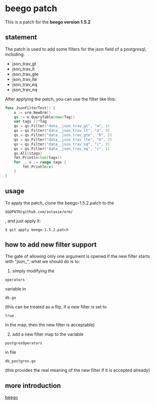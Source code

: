 beego patch
===
This is a patch for the **beego version 1.5.2**

## statement
The patch is used to add some filters for the json field of a postgresql, including:

* json_trav_gt
* json_trav_lt
* json_trav_gte
* json_trav_lte
* json_trav_eq
* json_trav_nq

After applying the patch, you can use the filter like this:

```go
func JsonFilterTest() {
    o := orm.NewOrm()
    qs := o.QueryTable(new(Tag))
    var tags []*Tag
    qs = qs.Filter("data__json_trav_gt", "a", 1)
    qs = qs.Filter("data__json_trav_lt", "a", 3)
    qs = qs.Filter("data__json_trav_gte", "b", 2)
    qs = qs.Filter("data__json_trav_lte", "b", 2)
    qs = qs.Filter("data__json_trav_nq", "c", 2)
    qs = qs.Filter("data__json_trav_eq", "c", 1)
    qs.All(&tags)
    fmt.Println(len(tags))
    for _, v := range tags {
        fmt.Println(v)
    }
}
```

## usage
To apply the patch, clone the beego-1.5.2.patch to the 
```
$GOPATH/github.com/astaxie/orm/
```
, and just apply it:

```shell
$ git apply beego-1.5.2.patch
```

## how to add new filter support
The gate of allowing only one argument is opened if the new filter starts with "json_", what we should do is to:

1. simply modifying the 
```
operators
``` 
variable in 
```
db.go
``` 
(this can be treated as a flip, if a new filter is set to 
```
true
``` 
in the map, then the new filter is acceptable)

2. add a new filter map to the 
variable
```
postgresOperators
```
in file
```
db_postgres.go
```
(this provides the real meaning of the new filter if it is accepted already)

## more introduction
[beego](https://beego.me/)
